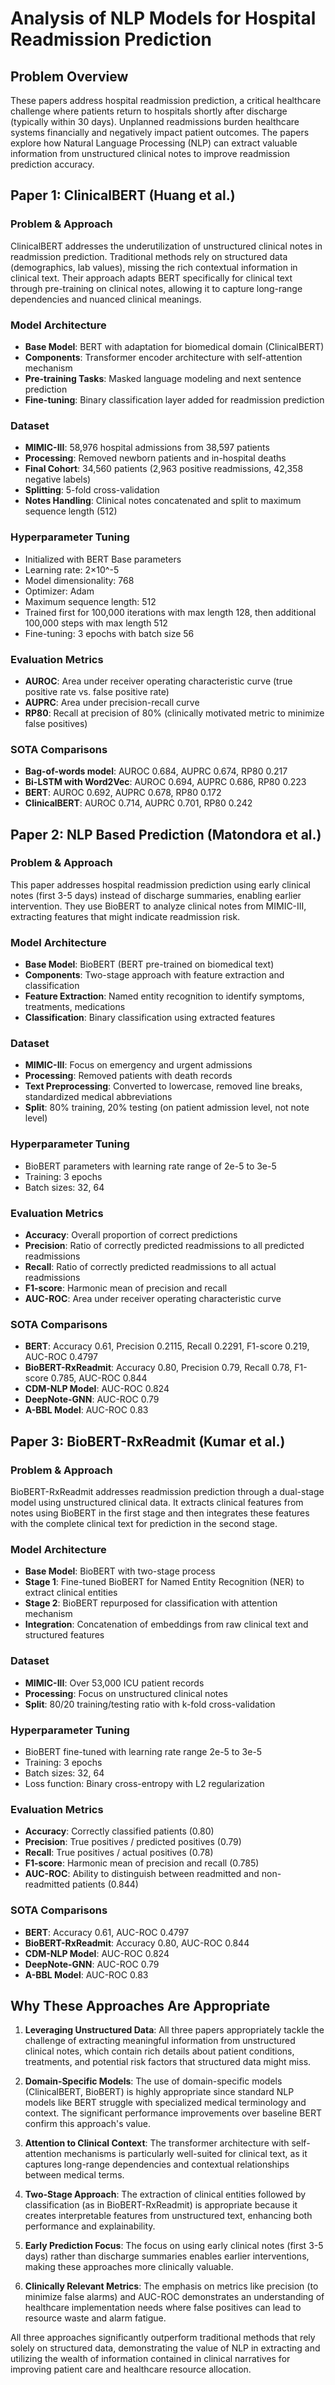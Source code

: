 # Analysis of NLP Models for Hospital Readmission Prediction

## Problem Overview

These papers address hospital readmission prediction, a critical healthcare challenge where patients return to hospitals shortly after discharge (typically within 30 days). Unplanned readmissions burden healthcare systems financially and negatively impact patient outcomes. The papers explore how Natural Language Processing (NLP) can extract valuable information from unstructured clinical notes to improve readmission prediction accuracy.

## Paper 1: ClinicalBERT (Huang et al.)

### Problem & Approach
ClinicalBERT addresses the underutilization of unstructured clinical notes in readmission prediction. Traditional methods rely on structured data (demographics, lab values), missing the rich contextual information in clinical text. Their approach adapts BERT specifically for clinical text through pre-training on clinical notes, allowing it to capture long-range dependencies and nuanced clinical meanings.

### Model Architecture
- **Base Model**: BERT with adaptation for biomedical domain (ClinicalBERT)
- **Components**: Transformer encoder architecture with self-attention mechanism
- **Pre-training Tasks**: Masked language modeling and next sentence prediction
- **Fine-tuning**: Binary classification layer added for readmission prediction

### Dataset
- **MIMIC-III**: 58,976 hospital admissions from 38,597 patients
- **Processing**: Removed newborn patients and in-hospital deaths
- **Final Cohort**: 34,560 patients (2,963 positive readmissions, 42,358 negative labels)
- **Splitting**: 5-fold cross-validation
- **Notes Handling**: Clinical notes concatenated and split to maximum sequence length (512)

### Hyperparameter Tuning
- Initialized with BERT Base parameters
- Learning rate: 2×10^-5
- Model dimensionality: 768
- Optimizer: Adam
- Maximum sequence length: 512
- Trained first for 100,000 iterations with max length 128, then additional 100,000 steps with max length 512
- Fine-tuning: 3 epochs with batch size 56

### Evaluation Metrics
- **AUROC**: Area under receiver operating characteristic curve (true positive rate vs. false positive rate)
- **AUPRC**: Area under precision-recall curve
- **RP80**: Recall at precision of 80% (clinically motivated metric to minimize false positives)

### SOTA Comparisons
- **Bag-of-words model**: AUROC 0.684, AUPRC 0.674, RP80 0.217
- **Bi-LSTM with Word2Vec**: AUROC 0.694, AUPRC 0.686, RP80 0.223
- **BERT**: AUROC 0.692, AUPRC 0.678, RP80 0.172
- **ClinicalBERT**: AUROC 0.714, AUPRC 0.701, RP80 0.242

## Paper 2: NLP Based Prediction (Matondora et al.)

### Problem & Approach
This paper addresses hospital readmission prediction using early clinical notes (first 3-5 days) instead of discharge summaries, enabling earlier intervention. They use BioBERT to analyze clinical notes from MIMIC-III, extracting features that might indicate readmission risk.

### Model Architecture
- **Base Model**: BioBERT (BERT pre-trained on biomedical text)
- **Components**: Two-stage approach with feature extraction and classification
- **Feature Extraction**: Named entity recognition to identify symptoms, treatments, medications
- **Classification**: Binary classification using extracted features

### Dataset
- **MIMIC-III**: Focus on emergency and urgent admissions
- **Processing**: Removed patients with death records
- **Text Preprocessing**: Converted to lowercase, removed line breaks, standardized medical abbreviations
- **Split**: 80% training, 20% testing (on patient admission level, not note level)

### Hyperparameter Tuning
- BioBERT parameters with learning rate range of 2e-5 to 3e-5
- Training: 3 epochs
- Batch sizes: 32, 64

### Evaluation Metrics
- **Accuracy**: Overall proportion of correct predictions
- **Precision**: Ratio of correctly predicted readmissions to all predicted readmissions
- **Recall**: Ratio of correctly predicted readmissions to all actual readmissions
- **F1-score**: Harmonic mean of precision and recall
- **AUC-ROC**: Area under receiver operating characteristic curve

### SOTA Comparisons
- **BERT**: Accuracy 0.61, Precision 0.2115, Recall 0.2291, F1-score 0.219, AUC-ROC 0.4797
- **BioBERT-RxReadmit**: Accuracy 0.80, Precision 0.79, Recall 0.78, F1-score 0.785, AUC-ROC 0.844
- **CDM-NLP Model**: AUC-ROC 0.824
- **DeepNote-GNN**: AUC-ROC 0.79
- **A-BBL Model**: AUC-ROC 0.83

## Paper 3: BioBERT-RxReadmit (Kumar et al.)

### Problem & Approach
BioBERT-RxReadmit addresses readmission prediction through a dual-stage model using unstructured clinical data. It extracts clinical features from notes using BioBERT in the first stage and then integrates these features with the complete clinical text for prediction in the second stage.

### Model Architecture
- **Base Model**: BioBERT with two-stage process
- **Stage 1**: Fine-tuned BioBERT for Named Entity Recognition (NER) to extract clinical entities
- **Stage 2**: BioBERT repurposed for classification with attention mechanism
- **Integration**: Concatenation of embeddings from raw clinical text and structured features

### Dataset
- **MIMIC-III**: Over 53,000 ICU patient records
- **Processing**: Focus on unstructured clinical notes
- **Split**: 80/20 training/testing ratio with k-fold cross-validation

### Hyperparameter Tuning
- BioBERT fine-tuned with learning rate range 2e-5 to 3e-5
- Training: 3 epochs
- Batch sizes: 32, 64
- Loss function: Binary cross-entropy with L2 regularization

### Evaluation Metrics
- **Accuracy**: Correctly classified patients (0.80)
- **Precision**: True positives / predicted positives (0.79)
- **Recall**: True positives / actual positives (0.78)
- **F1-score**: Harmonic mean of precision and recall (0.785)
- **AUC-ROC**: Ability to distinguish between readmitted and non-readmitted patients (0.844)

### SOTA Comparisons
- **BERT**: Accuracy 0.61, AUC-ROC 0.4797
- **BioBERT-RxReadmit**: Accuracy 0.80, AUC-ROC 0.844
- **CDM-NLP Model**: AUC-ROC 0.824
- **DeepNote-GNN**: AUC-ROC 0.79
- **A-BBL Model**: AUC-ROC 0.83

## Why These Approaches Are Appropriate

1. **Leveraging Unstructured Data**: All three papers appropriately tackle the challenge of extracting meaningful information from unstructured clinical notes, which contain rich details about patient conditions, treatments, and potential risk factors that structured data might miss.

2. **Domain-Specific Models**: The use of domain-specific models (ClinicalBERT, BioBERT) is highly appropriate since standard NLP models like BERT struggle with specialized medical terminology and context. The significant performance improvements over baseline BERT confirm this approach's value.

3. **Attention to Clinical Context**: The transformer architecture with self-attention mechanisms is particularly well-suited for clinical text, as it captures long-range dependencies and contextual relationships between medical terms.

4. **Two-Stage Approach**: The extraction of clinical entities followed by classification (as in BioBERT-RxReadmit) is appropriate because it creates interpretable features from unstructured text, enhancing both performance and explainability.

5. **Early Prediction Focus**: The focus on using early clinical notes (first 3-5 days) rather than discharge summaries enables earlier interventions, making these approaches more clinically valuable.

6. **Clinically Relevant Metrics**: The emphasis on metrics like precision (to minimize false alarms) and AUC-ROC demonstrates an understanding of healthcare implementation needs where false positives can lead to resource waste and alarm fatigue.

All three approaches significantly outperform traditional methods that rely solely on structured data, demonstrating the value of NLP in extracting and utilizing the wealth of information contained in clinical narratives for improving patient care and healthcare resource allocation.

